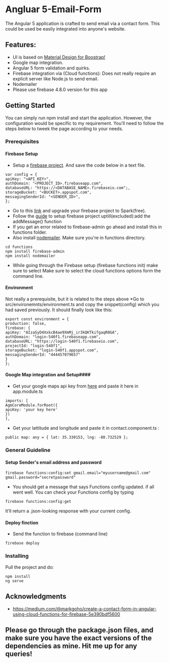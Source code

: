 # Angluar 5-Email-Form

The Angular 5 application is crafted to send email via a contact form. This could be used be easily integrated into anyone's website.

## Features:
* UI is based on [Material Design for Boostrap!](https://mdbootstrap.com/angular)
* Google map integration.
* Angular 5 form validation and quirks.
* Firebase integration via (Cloud functions): Does not really require an explicit server like Node.js to send email.
* Nodemailer
* Please use firebase 4.8.0 version for this app

## Getting Started

You can simply run npm install and start the application. However, the configuration would be specific to my requirement. You'll need
to follow the steps below to tweek the page according to your needs.

### Prerequisites
#### Firebase Setup ####
* Setup a [firebase project](https://firebase.google.com/docs/web/setup). And save the code below in a text file.
```
var config = {
apiKey: "<API_KEY>",
authDomain: "<PROJECT_ID>.firebaseapp.com",
databaseURL: "https://<DATABASE_NAME>.firebaseio.com";,
storageBucket: "<BUCKET>.appspot.com",
messagingSenderId: "<SENDER_ID>",
};

```
* Go to this [link](https://firebase.google.com/pricing/) and upgrade your firebase project to Spark(free).
* Follow the [guide](https://firebase.google.com/docs/functions/get-started) to setup firebase project uptill(excluded):add the addMessage() function
* If you get an error related to firebase-admin go ahead and install this in functions folder.
* Also install [nodemailer](https://nodemailer.com/about/). Make sure you're in functions directory.

```
cd functions
npm install firebase-admin
npm install nodemailer
```
* While going through the Firebase setup (firebase functions init) make sure to select Make sure to select the cloud functions options form the command line.

#### Environment ####
Not really a prerequisite, but it is related to the steps above
*Go to src/environemnts/environment.ts and copy the snippet(config) which you had saved previously. It should finally look like this:
```
export const environment = {
production: false,
firebase: {
apiKey: "AIzaSyD4XxkcB4ae9XmMj_ir3kQKTkifgaqR0GA",
authDomain: "login-540f1.firebaseapp.com",
databaseURL: "https://login-540f1.firebaseio.com",
projectId: "login-540f1",
storageBucket: "login-540f1.appspot.com",
messagingSenderId: "444457079657"
}
};
```
#### Google Map integration and Setup####
* Get your google maps api key from [here](https://developers.google.com/maps/documentation/javascript/get-api-key?hl=en#key) and paste it here in app.module.ts
```
imports: [
AgmCoreModule.forRoot({
apiKey: 'your key here'
})
],
```
* Get your lattitude and longitude and paste it in contact.component.ts :
```
public map: any = { lat: 35.330153, lng: -80.732529 };
```

### General Guideline
#### Setup Sender's email address and password ####
```
firebase functions:config:set gmail.email="myusername@gmail.com" gmail.password="secretpassword"
```
* You should get a message that says Functions config updated. if all went well. You can check your Functions config by typing
```
firebase functions:config:get
```
It’ll return a .json-looking response with your current config.

#### Deploy finction ####
* Send the function to firebase (command line)
```
firebase deploy
```
### Installing

Pull the project and do:

```
npm install
ng serve
```

## Acknowledgments

* https://medium.com/@markgoho/create-a-contact-form-in-angular-using-cloud-functions-for-firebase-5e390bdf5600

## Please go through the package.json files, and make sure you have the exact versions of the dependencies as mine. Hit me up for any queries!
